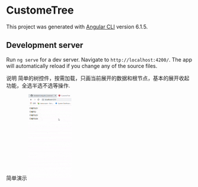# CustomeTree

This project was generated with [Angular CLI](https://github.com/angular/angular-cli) version 6.1.5.

## Development server

Run `ng serve` for a dev server. Navigate to `http://localhost:4200/`. The app will automatically reload if you change any of the source files.

说明
简单的树控件，按需加载，只画当前展开的数据和根节点，基本的展开收起功能，全选半选不选等操作.

简单演示
![image](https://github.com/xiaobaixin/angular_CustomeTree/blob/master/src/assets/image/yanshi.gif)
